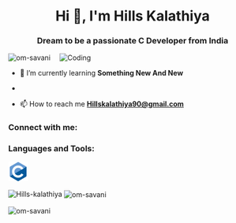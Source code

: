 <h1 align="center">Hi 👋, I'm Hills Kalathiya</h1>
<h3 align="center">Dream to be a passionate C Developer from India</h3>
<img align="right" alt="Coding" width="400" src="https://media.tenor.com/rePDfDWO3XoAAAAd/hacking.gif">

<p align="left"> <img src="https://komarev.com/ghpvc/?username=om-savani&label=Profile%20views&color=0e75b6&style=flat" alt="om-savani" /> </p>



- 🌱 I’m currently learning **Something New And New**

- 

- 📫 How to reach me **Hillskalathiya90@gmail.com**

<h3 align="left">Connect with me:</h3>
<p align="left">
</p>

<h3 align="left">Languages and Tools:</h3>
<p align="left"> <a href="https://www.cprogramming.com/" target="_blank" rel="noreferrer"> <img src="https://raw.githubusercontent.com/devicons/devicon/master/icons/c/c-original.svg" alt="c" width="40" height="40"/> </a>

<p><img align="left" src="https://github-readme-stats.vercel.app/api/top-langs?username=om-savani&show_icons=true&locale=en&layout=compact" alt="Hills-kalathiya" /></p>

<p>&nbsp;<img align="center" src="https://github-readme-stats.vercel.app/api?username=Kalathiya-Hills&show_icons=true&locale=en" alt="om-savani" /></p>

<p><img align="center" src="https://github-readme-streak-stats.herokuapp.com/?user=Kalathiya-Hills&" alt="om-savani" /></p>

